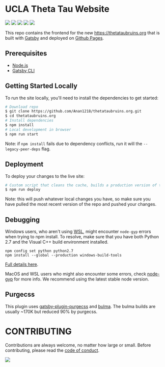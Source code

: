 # UCLA Theta Tau Website

<p float="left">
    <a href="https://github.com/Anan1218/thetataubruins.org/actions/workflows/pages/pages-build-deployment">
    <img src="https://github.com/Anan1218/thetataubruins.org/actions/workflows/pages/pages-build-deployment/badge.svg" /></a>
    <a href="https://www.javascript.com/">
    <img src="https://img.shields.io/badge/JavaScript-%23323330.svg?style=flat&logo=javascript&logoColor=%23F7DF1E" /></a>
    <a href="https://reactjs.org/">
    <img src="https://img.shields.io/badge/React-20232A?style=flat&logo=react&logoColor=61DAFB" /></a>
    <a href="https://www.gatsbyjs.com/">
    <img src="https://img.shields.io/badge/Gatsby-%23663399.svg?style=flat&logo=gatsby&logoColor=white" /></a>
    <a href="">
    <img src="https://img.shields.io/badge/npm-%23000000.svg?style=flat&logo=npm&logoColor=white" /></a>
</p>

This repo contains the frontend for the new https://thetataubruins.org that is built with [Gatsby](https://www.gatsbyjs.org/) and deployed on [Github Pages](https://pages.github.com/).

## Prerequisites

- [Node.js](https://nodejs.org/en/)
- [Gatsby CLI](https://www.gatsbyjs.com/docs/reference/gatsby-cli/)

## Getting Started Locally

To run the site locally, you'll need to install the dependencies to get started:
```bash
# Download repo
$ git clone https://github.com/Anan1218/thetataubruins.org.git
$ cd thetataubruins.org
# Install dependencies
$ npm install
# Local development in browser
$ npm run start
```
Note: if `npm install` fails due to dependency conflicts, run it will the `--legacy-peer-deps` flag.

## Deployment

To deploy your changes to the live site:
```bash
# Custom script that cleans the cache, builds a production version of the site and deploys it to Github Pages
$ npm run deploy
```
Note: this will push whatever local changes you have, so make sure you have pulled the most recent version of the repo and pushed your changes.

## Debugging

Windows users, who aren't using [WSL](https://docs.microsoft.com/en-us/windows/wsl/about), might encounter `node-gyp` errors when trying to npm install.
To resolve, make sure that you have both Python 2.7 and the Visual C++ build environment installed.

```
npm config set python python2.7
npm install --global --production windows-build-tools
```

[Full details here](https://www.npmjs.com/package/node-gyp "NPM node-gyp page").

MacOS and WSL users who might also encounter some errors, check [node-gyp](https://github.com/nodejs/node-gyp) for more info. We recommend using the latest stable node version.

## Purgecss

This plugin uses [gatsby-plugin-purgecss](https://www.gatsbyjs.org/packages/gatsby-plugin-purgecss/) and [bulma](https://bulma.io/). The bulma builds are usually ~170K but reduced 90% by purgecss.

# CONTRIBUTING

Contributions are always welcome, no matter how large or small. Before contributing,
please read the [code of conduct](CODE_OF_CONDUCT.md).

<a href="https://github.com/Anan1218/thetataubruins.org/graphs/contributors">
  <img src="https://contrib.rocks/image?repo=Anan1218/thetataubruins.org"/>
</a>